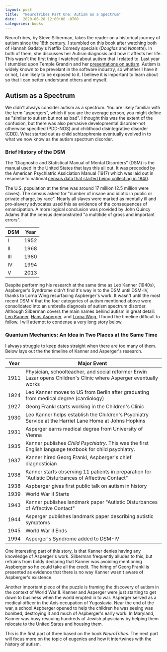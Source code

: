 ```yaml
---
layout: post
title:  "NeuroTribes Part One: Autism as a Spectrum"
date:   2020-06-28 12:00:00 -0700
categories: books
---
```


NeuroTribes, by Steve Silberman, takes the reader on a historical journey of autism since the 18th century. I stumbled on this book after watching both of Hannah Gadsby's Netflix Comedy specials (*Douglas* and *Nanette*).  In both of them, she discusses her Autism diagnosis and how it affects her life.  This wasn't the first thing I watched about autism that I related to.  Last year I stumbled upon Temple Grandin and her [presentations on autism](https://www.youtube.com/results?search_query=temple+grandin+TED).  Autism is widely known to be prevelant in the software industry, so whether I have it or not, I am likely to be exposed to it. I believe it is important to learn about so that I can better understand others and myself.  

<!--more-->

## Autism as a Spectrum

We didn't always consider autism as a spectrum. You are likely familiar with the term "aspergers", which if you are the average person, you might define as "similar to autism but not as bad". I thought this was the extent of the confusion, but there was also pervasive developmental disorder-not otherwise specified (PDD-NOS) and childhood disintegrative disorder (CDD). What started out as child schizophrenia eventually evolved in to what we now know as the autism spectrum disorder.

### Brief History of the DSM

The “Diagnostic and Statistical Manual of Mental Disorders” (DSM) is the manual used in the United States that lays this all out. It was preceded by the American Psychiatric Assiciation Manual (1917) which was laid out in response to national [census data that started being collecting in 1840](https://en.wikipedia.org/wiki/1840_United_States_Census).  

The U.S. population at the time was around 17 million (2.5 million were slaves).  The census asked for "number of insane and idiotic in public or private charge, by race".  Nearly all slaves were marked as mentally ill and pro-slavery advocates used this as evidence of the consequences of emancipation.  A more logical conclusion was provided by John Quincy Adams that the census demonstrated "a multitide of gross and important errors".

| DSM | Year |
|-----|------|
| I   | 1952 |
| II  | 1968 |
| III | 1980 |
| IV  | 1994 |
| V   | 2013 |

Despite performing his research at the same time as Leo Kanner (1940s), Aspberger's Syndrome didn't find it's way in to the DSM until DSM-IV, thanks to Lorna Wing resurfacing Aspberger's work.  It wasn't until the most recent DSM V that the four categories of autism mentioned above were consolidated into an umbrella diagnosis of autism spectrum disorder.  Although Silberman covers the main names behind autism in great detail: [Leo Kanner](https://en.wikipedia.org/wiki/Leo_Kanner), [Hans Asperger](https://en.wikipedia.org/wiki/Hans_Asperger), and [Lorna Wing](https://en.wikipedia.org/wiki/Lorna_Wing), I found the timeline difficult to follow. I will attempt to condense a very long story below.

### Quantum Mechanics: An Idea in Two Places at the Same Time

I always struggle to keep dates straight when there are too many of them.  Below lays out the the timeline of Kanner and Asperger's research.

| Year | Major Event                        |
|------|------------------------------------|
| 1911 | Physician, schoolteacher, and social reformer Erwin Lazar opens Children's Clinic where Asperger eventually works
| 1924 | Leo Kanner moves to US from Berlin after graduating from medical degree (cardiology)
| 1927 | Georg Frankl starts working in the Children's Clinic
| 1930 | Leo Kanner helps establish the Children's Psychiatry Service at the Harriet Lane Home at Johns Hopkins
| 1931 | Asperger earns medical degree from University of Vienna
| 1935 | Kanner publishes *Child Psychiatry*. This was the first English language textbook for child psychiatry.
| 1937 | Kanner hired Georg Frankl, Aspberger's chief diagnostician
| 1938 | Kanner starts observing 11 patients in preparation for "Autistic Disturbances of Affective Contact"
| 1938 | Aspberger gives first public talk on autism in history
| 1939 | World War II Starts
| 1943 | Kanner publishes landmark paper "Autistic Disturbances of Affective Contact"
| 1944 | Asperger publishes landmark paper describing autistic symptoms
| 1945 | World War II Ends
| 1994 | Asperger's Syndrome added to DSM-IV

One interesting part of this story, is that Kanner denies having any knowledge of Asperger's work.  Silberman frequently alludes to this, but refrains from boldy declaring that Kanner was avoiding mentioning Aspberger so he could take all the credit.  The hiring of Georg Frankl is presented as evidence that there is no way Kanner wasn't aware of Aspberger's existence.

Another important piece of the puzzle is framing the discovery of autism in the context of World War II.  Kanner and Asperger were just starting to get down to business when the world erupted in to war.  Asperger served as a medical officer in the Axis occupation of Yugoslavia.  Near the end of the war, a school Aspberger opened to help the children he was seeing was bombed, destroying it and much of Aspberger's early work. In Maryland, Kanner was busy rescuing hundreds of Jewish physicians by helping them relocate to the United States and housing them.

This is the first part of three based on the book *NeuroTribes*. The next part will focus more on the topic of eugenics and how it intertwines with the history of autism.
